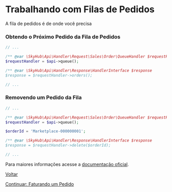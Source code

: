 # Trabalhando com Filas de Pedidos

A fila de pedidos é de onde você precisa 

### Obtendo o Próximo Pedido da Fila de Pedidos

```php
// ...

/** @var \SkyHub\Api\Handler\Request\Sales\Order\QueueHandler $requestHandler */
$requestHandler = $api->queue();

/** @var \SkyHub\Api\Handler\Response\HandlerInterface $response
$response = $requestHandler->orders();

// ...
```

### Removendo um Pedido da Fila

```php
// ...

/** @var \SkyHub\Api\Handler\Request\Sales\Order\QueueHandler $requestHandler */
$requestHandler = $api->queue();

$orderId = 'Marketplace-000000001';

/** @var \SkyHub\Api\Handler\Response\HandlerInterface $response
$response = $requestHandler->delete($orderId);

// ...
```

Para maiores informações acesse a [documentação oficial](https://skyhub.gelato.io/docs/versions/1.1/resources/queues).

[Voltar](../../../README.md)

[Continuar: Faturando um Pedido](INVOICE.md)
